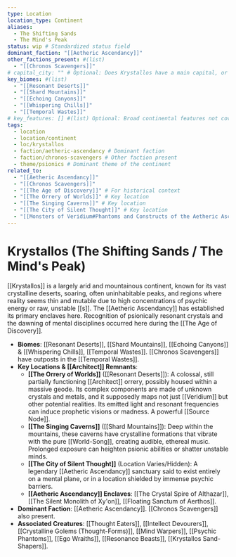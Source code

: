 ```yaml
---
type: Location
location_type: Continent
aliases:
  - The Shifting Sands
  - The Mind's Peak
status: wip # Standardized status field
dominant_faction: "[[Aetheric Ascendancy]]"
other_factions_present: #(list)
  - "[[Chronos Scavengers]]"
# capital_city: "" # Optional: Does Krystallos have a main capital, or is it more about enclaves?
key_biomes: #(list)
  - "[[Resonant Deserts]]"
  - "[[Shard Mountains]]"
  - "[[Echoing Canyons]]"
  - "[[Whispering Chills]]"
  - "[[Temporal Wastes]]"
# key_features: [] #(list) Optional: Broad continental features not covered by biomes/ruins
tags:
  - location
  - location/continent
  - loc/krystallos
  - faction/aetheric-ascendancy # Dominant faction
  - faction/chronos-scavengers # Other faction present
  - theme/psionics # Dominant theme of the continent
related_to:
  - "[[Aetheric Ascendancy]]"
  - "[[Chronos Scavengers]]"
  - "[[The Age of Discovery]]" # For historical context
  - "[[The Orrery of Worlds]]" # Key location
  - "[[The Singing Caverns]]" # Key location
  - "[[The City of Silent Thought]]" # Key location
  - "[[Monsters of Veridium#Phantoms and Constructs of the Aetheric Ascendancy Krystallos]]"
---
```

# Krystallos (The Shifting Sands / The Mind's Peak)

[[Krystallos]] is a largely arid and mountainous continent, known for its vast crystalline deserts, soaring, often uninhabitable peaks, and regions where reality seems thin and mutable due to high concentrations of psychic energy or raw, unstable [[s]]. The [[Aetheric Ascendancy]] has established its primary enclaves here. Recognition of psionically resonant crystals and the dawning of mental disciplines occurred here during the [[The Age of Discovery]].

* **Biomes**: [[Resonant Deserts]], [[Shard Mountains]], [[Echoing Canyons]] & [[Whispering Chills]], [[Temporal Wastes]]. [[Chronos Scavengers]] have outposts in the [[Temporal Wastes]].
* **Key Locations & [[Architect]] Remnants**:
    * **[[The Orrery of Worlds]]** ([[Resonant Deserts]]): A colossal, still partially functioning [[Architect]] orrery, possibly housed within a massive geode. Its complex components are made of unknown crystals and metals, and it supposedly maps not just [[Veridium]] but other potential realities. Its emitted light and resonant frequencies can induce prophetic visions or madness. A powerful [[Source Node]].
    * **[[The Singing Caverns]]** ([[Shard Mountains]]): Deep within the mountains, these caverns have crystalline formations that vibrate with the pure [[World-Song]], creating audible, ethereal music. Prolonged exposure can heighten psionic abilities or shatter unstable minds.
    * **[[The City of Silent Thought]]** (Location Varies/Hidden): A legendary [[Aetheric Ascendancy]] sanctuary said to exist entirely on a mental plane, or in a location shielded by immense psychic barriers.
    * **[[Aetheric Ascendancy]] Enclaves**: [[The Crystal Spire of Althazar]], [[The Silent Monolith of Xy'on]], [[Floating Sanctum of Aerthos]].
* **Dominant Faction**: [[Aetheric Ascendancy]]. [[Chronos Scavengers]] also present.
* **Associated Creatures**: [[Thought Eaters]], [[Intellect Devourers]], [[Crystalline Golems (Thought-Forms)]], [[Mind Warpers]], [[Psychic Phantoms]], [[Ego Wraiths]], [[Resonance Beasts]], [[Krystallos Sand-Shapers]].